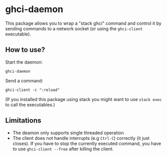 # ghci-daemon
This package allows you to wrap a "stack ghci" command and control it by sending
commands to a network socket (or using the `ghci-client` executable).

## How to use?
Start the daemon:
```
ghci-daemon
```

Send a command:
```
ghci-client -c ":reload"
```

(If you installed this package using stack you might want to use `stack exec`
to call the executables.)

## Limitations
* The deamon only supports single threaded operation
* The client does not handle interrupts (e.g `Ctrl-C`) correctly (it just
  closes). If you have to stop the currently executed command, you have to use
  `ghci-client --free` after killing the client.
